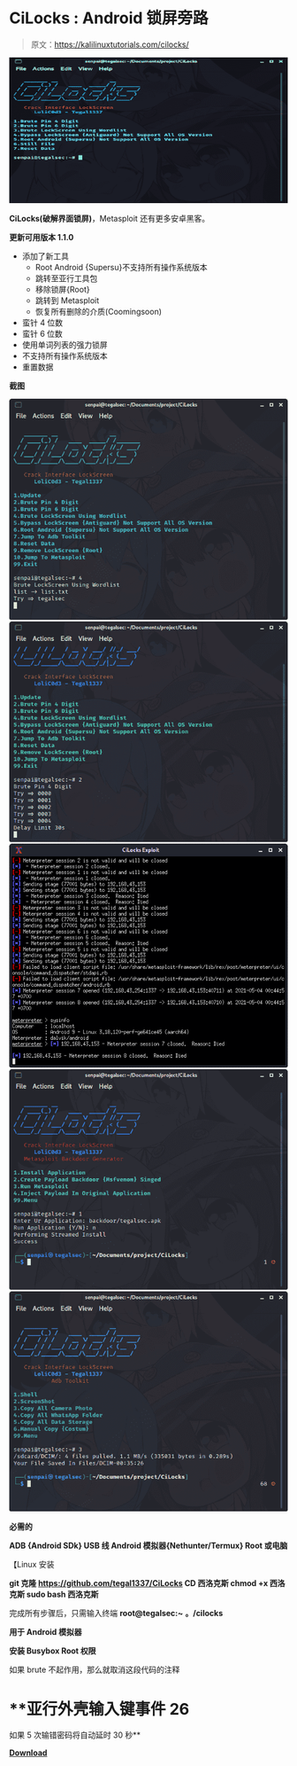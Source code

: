 # CiLocks : Android 锁屏旁路

> 原文：<https://kalilinuxtutorials.com/cilocks/>

[![CiLocks : Android LockScreen Bypass](img/c1ef353dec0370468cd34adcb8289e70.png "CiLocks : Android LockScreen Bypass")](https://1.bp.blogspot.com/-ZXicq1-CY98/YLss1cF7uhI/AAAAAAAAJVQ/tX_J0ruJRewpmx17nxVfb0gXI1RGdPNoACLcBGAsYHQ/s728/CiLocks%25281%2529.png)

**CiLocks(破解界面锁屏)**，Metasploit 还有更多安卓黑客。

**更新可用版本 1.1.0**

*   添加了新工具
    *   Root Android {Supersu}不支持所有操作系统版本
    *   跳转至亚行工具包
    *   移除锁屏{Root}
    *   跳转到 Metasploit
    *   恢复所有删除的介质(Coomingsoon)
*   蛮针 4 位数
*   蛮针 6 位数
*   使用单词列表的强力锁屏
*   不支持所有操作系统版本
*   重置数据

**截图**

![](img/e2dc22a443c646d89afc496345d817fd.png)![](img/da953192b5cbbbaab7ca6a2458a5ef69.png)![](img/bf60c0c6decf8e2a3afa3c9e04d923da.png)![](img/6c76a0464f51c43d91527198ad251233.png)![](img/5d78016478cacfc898dc20cf956e5c60.png)

**必需的**

**ADB {Android SDk}
USB 线
Android 模拟器{Nethunter/Termux} Root
或电脑**

【Linux 安装

**git 克隆 https://github.com/tegal1337/CiLocks
CD 西洛克斯
chmod +x 西洛克斯
sudo bash 西洛克斯**

完成所有步骤后，只需输入终端 **root@tegalsec:~** **。/cilocks**

**用于 Android 模拟器**

**安装 Busybox
Root 权限**

如果 brute 不起作用，那么就取消这段代码的注释

# **亚行外壳输入键事件 26
如果 5 次输错密码将自动延时 30 秒**

[**Download**](https://github.com/tegal1337/CiLocks)